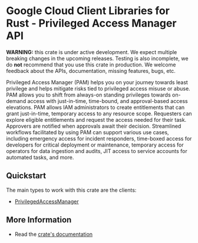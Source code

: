 # Google Cloud Client Libraries for Rust - Privileged Access Manager API

<!-- Code generated by sidekick. DO NOT EDIT. -->

**WARNING:** this crate is under active development. We expect multiple breaking
changes in the upcoming releases. Testing is also incomplete, we do **not**
recommend that you use this crate in production. We welcome feedback about the
APIs, documentation, missing features, bugs, etc.

Privileged Access Manager (PAM) helps you on your journey towards least
privilege and helps mitigate risks tied to privileged access misuse or
abuse. PAM allows you to shift from always-on standing privileges towards
on-demand access with just-in-time, time-bound, and approval-based access
elevations. PAM allows IAM administrators to create entitlements that can
grant just-in-time, temporary access to any resource scope. Requesters can
explore eligible entitlements and request the access needed for their
task. Approvers are notified when approvals await their
decision. Streamlined workflows facilitated by using PAM can support
various use cases, including emergency access for incident responders,
time-boxed access for developers for critical deployment or maintenance,
temporary access for operators for data ingestion and audits, JIT access
to service accounts for automated tasks, and more.

## Quickstart

The main types to work with this crate are the clients:

* [PrivilegedAccessManager](https://docs.rs/google-cloud-privilegedaccessmanager-v1/latest/google_cloud_privilegedaccessmanager_v1/client/struct.PrivilegedAccessManager.html)

## More Information

* Read the [crate's documentation](https://docs.rs/google-cloud-privilegedaccessmanager-v1/latest/google-cloud-privilegedaccessmanager-v1)
